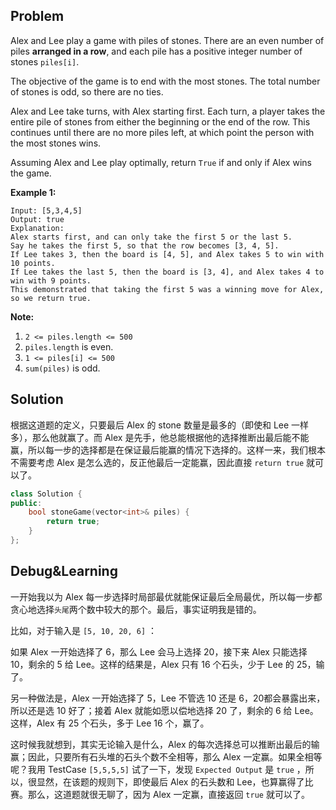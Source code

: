 ## Problem

Alex and Lee play a game with piles of stones.  There are an even number of piles **arranged in a row**, and each pile has a positive integer number of stones `piles[i]`.

The objective of the game is to end with the most stones.  The total number of stones is odd, so there are no ties.

Alex and Lee take turns, with Alex starting first.  Each turn, a player takes the entire pile of stones from either the beginning or the end of the row.  This continues until there are no more piles left, at which point the person with the most stones wins.

Assuming Alex and Lee play optimally, return `True` if and only if Alex wins the game.

 

**Example 1:**

```
Input: [5,3,4,5]
Output: true
Explanation: 
Alex starts first, and can only take the first 5 or the last 5.
Say he takes the first 5, so that the row becomes [3, 4, 5].
If Lee takes 3, then the board is [4, 5], and Alex takes 5 to win with 10 points.
If Lee takes the last 5, then the board is [3, 4], and Alex takes 4 to win with 9 points.
This demonstrated that taking the first 5 was a winning move for Alex, so we return true.
```

 

**Note:**

1. `2 <= piles.length <= 500`
2. `piles.length` is even.
3. `1 <= piles[i] <= 500`
4. `sum(piles)` is odd.



## Solution

根据这道题的定义，只要最后 Alex 的 stone 数量是最多的（即使和 Lee 一样多），那么他就赢了。而 Alex 是先手，他总能根据他的选择推断出最后能不能赢，所以每一步的选择都是在保证最后能赢的情况下选择的。这样一来，我们根本不需要考虑 Alex 是怎么选的，反正他最后一定能赢，因此直接 `return true` 就可以了。

```c++
class Solution {
public:
    bool stoneGame(vector<int>& piles) {
        return true;
    }
};
```



## Debug&Learning

一开始我以为 Alex 每一步选择时局部最优就能保证最后全局最优，所以每一步都贪心地选择`头尾`两个数中较大的那个。最后，事实证明我是错的。

比如，对于输入是 `[5, 10, 20, 6]` ：

如果 Alex 一开始选择了 6，那么 Lee 会马上选择 20，接下来 Alex 只能选择 10，剩余的 5 给 Lee。这样的结果是，Alex 只有 16 个石头，少于 Lee 的 25，输了。

另一种做法是，Alex 一开始选择了 5，Lee 不管选 10 还是 6，20都会暴露出来，所以还是选 10 好了；接着 Alex 就能如愿以偿地选择 20 了，剩余的 6 给 Lee。这样，Alex 有 25 个石头，多于 Lee 16 个，赢了。

这时候我就想到，其实无论输入是什么，Alex 的每次选择总可以推断出最后的输赢；因此，只要所有石头堆的石头个数不全相等，那么 Alex 一定赢。如果全相等呢？我用 TestCase `[5,5,5,5]` 试了一下，发现 `Expected Output` 是 `true` ，所以，很显然，在该题的规则下，即使最后 Alex 的石头数和 Lee，也算赢得了比赛。那么，这道题就很无聊了，因为 Alex 一定赢，直接返回 `true` 就可以了。